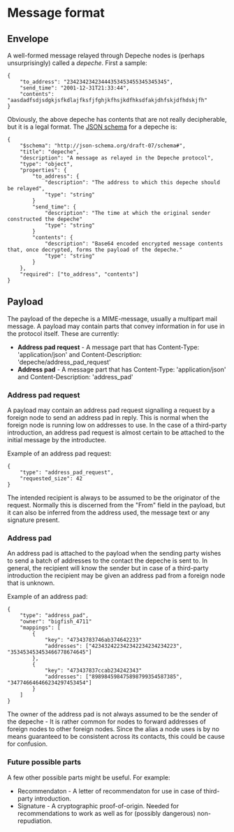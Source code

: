# Message format

## Envelope

A well-formed message relayed through Depeche nodes is (perhaps unsurprisingly)
called a *depeche*. First a sample:

```
{
    "to_address": "23423423423444353453455345345345",
    "send_time": "2001-12-31T21:33:44",
    "contents": "aasdadfsdjsdgkjsfkdlajfksfjfghjkfhsjkdfhksdfakjdhfskjdfhdskjfh"
}
```

Obviously, the above depeche has contents that are not really decipherable, but
it is a legal format. The [JSON schema](http://json-schema.org) for a depeche is:

```
{
    "$schema": "http://json-schema.org/draft-07/schema#",
    "title": "depeche",
    "description": "A message as relayed in the Depeche protocol",
    "type": "object",
    "properties": {
        "to_address": {
            "description": "The address to which this depeche should be relayed",
            "type": "string"
        }
        "send_time": {
            "description": "The time at which the original sender constructed the depeche"
            "type": "string"
        }
        "contents": {
            "description": "Base64 encoded encrypted message contents that, once decrypted, forms the payload of the depeche."
            "type": "string"
        }
    },
    "required": ["to_address", "contents"]
}
```

## Payload

The payload of the depeche is a MIME-message, usually a multipart mail message. A payload may
contain parts that convey information in for use in the protocol itself. These are currently:

* **Address pad request** - A message part that has Content-Type: 'application/json' and
  Content-Description: 'depeche/address_pad_request'
* **Address pad** - A message part that has Content-Type: 'application/json' and
  Content-Description: 'address_pad'

### Address pad request

A payload may contain an address pad request signalling a request by a foreign node to send an
address pad in reply. This is normal when the foreign node is running low on addresses to use.
In the case of a third-party introduction, an address pad request is almost certain to be attached
to the initial message by the introductee.

Example of an address pad request:
```
{
    "type": "address_pad_request",
    "requested_size": 42
}
```

The intended recipient is always to be assumed to be the originator of the request. Normally this
is discerned from the "From" field in the payload, but it can also be inferred from the address
used, the message text or any signature present.

### Address pad

An address pad is attached to the payload when the sending party wishes to send a batch of
addresses to the contact the depeche is sent to. In general, the recipient will know the sender but
in case of a third-party introduction the recipient may be given an address pad from a foreign node
that is unknown.

Example of an address pad:
```
{
    "type": "address_pad",
    "owner": "bigfish_4711"
    "mappings": [
        {
            "key": "47343783746ab374642233"
            "addresses": ["423432422342342234234234223", "353453453453466778674645"]
        },
        {
            "key": "473437837ccab234242343"
            "addresses": ["898984598475898799354587385", "347746646466234297453454"]
        }
    ]
}
```

The owner of the address pad is not always assumed to be the sender of the depeche - It is rather
common for nodes to forward addresses of foreign nodes to other foreign nodes. Since the alias a node
uses is by no means guaranteed to be consistent across its contacts, this could be cause for
confusion.

### Future possible parts

A few other possible parts might be useful. For example:

* Recommendaton - A letter of recommendaton for use in case of third-party introduction.
* Signature - A cryptographic proof-of-origin. Needed for recommendations to work as well as for
  (possibly dangerous) non-repudiation.